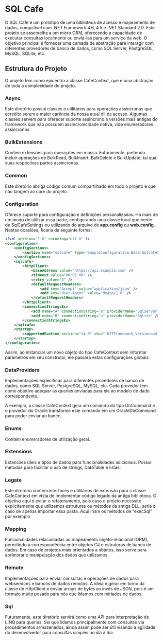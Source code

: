 # SQL Cafe

O SQL Cafe é um protótipo de uma biblioteca de acesso e mapeamento de dados, compatível com .NET Framework 4.6, 4.5 e .NET Standard 2.0. Este projeto se assemelha a um micro ORM, oferecendo a capacidade de executar consultas localmente ou enviá-las para um serviço da web. O objetivo principal é fornecer uma camada de abstração para interagir com diferentes provedores de banco de dados, como SQL Server, PostgreSQL, MySQL, SQLite, etc.

## Estrutura do Projeto

O projeto tem como epicentro a classe CafeContext, que é uma abstração de toda a complexidade do projeto.

### Async

Este diretório possui classes e utilitários para operações assincronas que acredito serem a maior carência da nossa atual dll de acesso. Algumas classes servem para oferecer suporte assincrono a versões mais antigas do framework que não possuem assincronicidade nativa, vide enumeradores assincronos.

### BulkExtensions

Contém extensões para operações em massa. Futuramente, pretendo incluir operações de BulkRead, BulkInsert, BulkDelete e BulkUpdate, tal qual suas respectivas partes assincronas.

### Common

Este diretório abriga código comum compartilhado em todo o projeto e que não tangem ao core do projeto.

### Configuration

Oferece suporte para configuração e definições personalizadas. Há mais de um modo de utilizar essa parte, configurando uma classe local que herde de SqlCafeSettings ou utilizando do arquivo de **app.config** ou **web.config**. Nestas ocasiões, ficaria da seguinte forma:

```xml
<?xml version="1.0" encoding="utf-8" ?>
<configuration>
	<configSections>
		<section name="sqlcafe" type="SampleConfiguration.Base.SqlCafeSettings, SampleConfiguration.Base" allowLocation="true" allowDefinition="Everywhere"/>
	</configSections>
	<sqlcafe>
		<httpClient>
			<baseAddress value="https://api.example.com" />
			<timeout value="00:01:00" />
			<retry value="3" />
			<defaultRequestHeaders>
				<add key="Accept" value="application/json" />
				<add key="User-Agent" value="MyApp/1.0" />
			</defaultRequestHeaders>
		</httpClient>
		<connectionStringsEx>
			<add name="A" connectionString="a" providerName="SqlServer" />
			<add name="B" connectionString="a" providerName="Sqlite" />
		</connectionStringsEx>
	</sqlcafe>
    <startup> 
        <supportedRuntime version="v4.0" sku=".NETFramework,Version=v4.6" />
    </startup>
</configuration>
```

Assim, ao instanciar um novo objeto do tipo CafeContext sem informar parâmetros em seu construtor, ele passara estas configurações globais.

### DataProviders

Implementações específicas para diferentes provedores de banco de dados, como SQL Server, PostgreSQL, MySQL, etc. Cada provedor tem como objetivo adequar as queries enviadas para ele ao modelo de dado correspondente.

A exemplo, a classe CafeContext gera um comando do tipo DbCommand e o provedor do Oracle transforma este comando em um OracleDbCommand para poder enviar ao banco.

### Enums

Contém enumeradores de utilização geral.

### Extensions

Extensões úteis e tipos de dados para funcionalidades adicionais. Possui métodos para facilitar o uso de strings, DataTable e listas.

### Legate

Este diretório contém interfaces e utilitários de extensão para a classe CafeContext em vista de implementar código legado da antiga biblioteca. O objetivo aqui é evitar o refatoramento, pois caso o projeto necessite explicitamente que utilizemos estruturas ou métodos da antiga DLL, seria o caso de apenas importar essa pasta. Aqui iriam os métodos de "execSql" por exemplo

### Mapping

Funcionalidades relacionadas ao mapeamento objeto-relacional (ORM), permitindo a correspondência entre objetos C# e estruturas de banco de dados. Em caso de projetos mais orientados a objetos, isso serve para aprimorar o manipulação dos dados que utilizamos.

### Remote

Implementações para enviar consultas e operações de dados para webservices e bancos de dados remotos. A ideia é gerar em torno da classe de HttpClient e enviar arrays de bytes ao invés de JSON, pois é um formato muito pesado para nós que lidamos com miríades de dados.

### Sql

Futuramente, este diretório servirá como uma API para interpretação de LINQ para queries. Sei que lidamos principalmente com consultas via procedimentos armazenados, ainda assim pode ser útil visando a agilidade do desenvolvedor para consultas simples no dia a dia.
